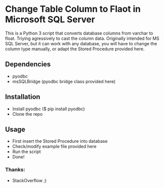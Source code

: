# Change Table Column to Flaot in Microsoft SQL Server
This is a Python 3 script that converts database columns from varchar to float. Triying agressively to cast the column data.
Originally intended for MS SQL Server, but it can work with any database, you will have to change the column type manually, or adapt the Stored Procedure provided here.

## Dependencies
  - pyodbc
  - msSQLBridge (pyodbc bridge class provided here)

## Installation
  - Install pyodbc ($ pip install pyodbc)
  - Clone the repo

## Usage
  - First insert the Stored Procedure into database
  - Check/modify example file provided here
  - Run the script
  - Done!


### Thanks:
  - StackOverflow ;)
